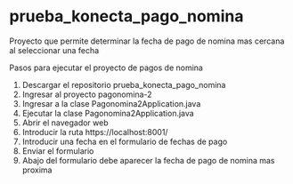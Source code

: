 # prueba_konecta_pago_nomina
Proyecto que permite determinar la fecha de pago de nomina mas cercana al seleccionar una fecha

Pasos para ejecutar el proyecto de pagos de nomina

1. Descargar el repositorio prueba_konecta_pago_nomina
2. Ingresar al proyecto pagonomina-2
3. Ingresar a la clase Pagonomina2Application.java
4. Ejecutar la clase Pagonomina2Application.java
5. Abrir el navegador web
6. Introducir la ruta https://localhost:8001/
7. Introducir una fecha en el formulario de fechas de pago
8. Enviar el formulario
9. Abajo del formulario debe aparecer la fecha de pago de nomina mas proxima
